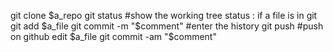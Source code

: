 git clone $a_repo
git status #show the working tree status : if a file is in git
git add $a_file
git commit -m "$comment" #enter the history
git push #push on github
edit $a_file
git commit -am "$comment"
